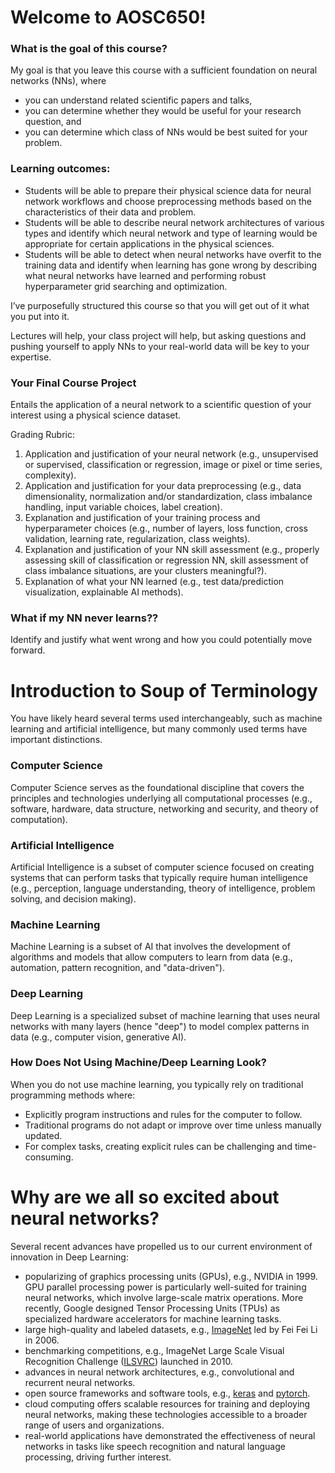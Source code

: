 # Welcome to AOSC650!

### What is the goal of this course?

My goal is that you leave this course with a sufficient foundation on neural networks (NNs), where

- you can understand related scientific papers and talks, 
- you can determine whether they would be useful for your research question, and 
- you can determine which class of NNs would be best suited for your problem.

### Learning outcomes:

- Students will be able to prepare their physical science data for neural network workflows and choose preprocessing methods based on the characteristics of their data and problem.
- Students will be able to describe neural network architectures of various types and identify which neural network and type of learning would be appropriate for certain applications in the physical sciences.
- Students will be able to detect when neural networks have overfit to the training data and identify when learning has gone wrong by describing what neural networks have learned and performing robust hyperparameter grid searching and optimization.

I’ve purposefully structured this course so that you will get out of it what you put into it. 

Lectures will help, your class project will help, but asking questions and pushing yourself to apply NNs to your real-world data will be key to your expertise.

### Your Final Course Project

Entails the application of a neural network to a scientific question of your interest using a physical science dataset.

Grading Rubric: 

1. Application and justification of your neural network (e.g., unsupervised or supervised, classification or regression, image or pixel or time series, complexity).
2. Application and justification for your data preprocessing (e.g., data dimensionality, normalization and/or standardization, class imbalance handling, input variable choices, label creation).
3. Explanation and justification of your training process and hyperparameter choices (e.g., number of layers, loss function, cross validation, learning rate, regularization, class weights).
4. Explanation and justification of your NN skill assessment (e.g., properly assessing skill of classification or regression NN, skill assessment of class imbalance situations, are your clusters meaningful?).
5. Explanation of what your NN learned (e.g., test data/prediction visualization, explainable AI methods).

### What if my NN never learns??

Identify and justify what went wrong and how you could potentially move forward.

# Introduction to Soup of Terminology

You have likely heard several terms used interchangeably, such as machine learning and artificial intelligence, but many commonly used terms have important distinctions.

### Computer Science

Computer Science serves as the foundational discipline that covers the principles and technologies underlying all computational processes (e.g., software, hardware, data structure, networking and security, and theory of computation).

### Artificial Intelligence

Artificial Intelligence is a subset of computer science focused on creating systems that can perform tasks that typically require human intelligence (e.g., perception, language understanding, theory of intelligence, problem solving, and decision making).

### Machine Learning

Machine Learning is a subset of AI that involves the development of algorithms and models that allow computers to learn from data (e.g., automation, pattern recognition, and "data-driven").

### Deep Learning

Deep Learning is a specialized subset of machine learning that uses neural networks with many layers (hence "deep") to model complex patterns in data (e.g., computer vision, generative AI).

### How Does Not Using Machine/Deep Learning Look?

When you do not use machine learning, you typically rely on traditional programming methods where:

- Explicitly program instructions and rules for the computer to follow.
- Traditional programs do not adapt or improve over time unless manually updated.
- For complex tasks, creating explicit rules can be challenging and time-consuming.
  
# Why are we all so excited about neural networks?

Several recent advances have propelled us to our current environment of innovation in Deep Learning:

- popularizing of graphics processing units (GPUs), e.g., NVIDIA in 1999. GPU parallel processing power is particularly well-suited for training neural networks, which involve large-scale matrix operations. More recently, Google designed Tensor Processing Units (TPUs) as specialized hardware accelerators for machine learning tasks.
- large high-quality and labeled datasets, e.g., [ImageNet](https://ieeexplore.ieee.org/document/5206848) led by Fei Fei Li in 2006.
- benchmarking competitions, e.g., ImageNet Large Scale Visual Recognition Challenge ([ILSVRC](https://arxiv.org/abs/1409.0575)) launched in 2010.
- advances in neural network architectures, e.g., convolutional and recurrent neural networks.
- open source frameworks and software tools, e.g., [keras](https://keras.io/) and [pytorch](https://pytorch.org/).
- cloud computing offers scalable resources for training and deploying neural networks, making these technologies accessible to a broader range of users and organizations.
- real-world applications have demonstrated the effectiveness of neural networks in tasks like speech recognition and natural language processing, driving further interest.
